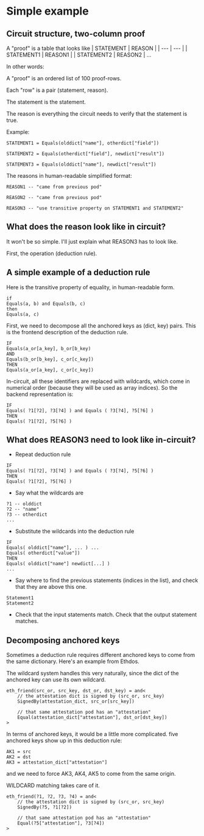 # Simple example


## Circuit structure, two-column proof

A "proof" is a table that looks like
| STATEMENT | REASON |
| --- | --- |
| STATEMENT1 | REASON1 |
| STATEMENT2 | REASON2 |
...

In other words:

A "proof" is an ordered list of 100 proof-rows.

Each "row" is a pair (statement, reason).

The statement is the statement.

The reason is everything the circuit needs to verify that the statement is true.

Example:

```
STATEMENT1 = Equals(olddict["name"], otherdict["field"])

STATEMENT2 = Equals(otherdict["field"], newdict["result"])

STATEMENT3 = Equals(olddict["name"], newdict["result"])
```

The reasons in human-readable simplified format:

```
REASON1 -- "came from previous pod"

REASON2 -- "came from previous pod"

REASON3 -- "use transitive property on STATEMENT1 and STATEMENT2"
```

## What does the reason look like in circuit?

It won't be so simple.  I'll just explain what REASON3 has to look like.

First, the operation (deduction rule).

## A simple example of a deduction rule

Here is the transitive property of equality, in human-readable form.
```
if
Equals(a, b) and Equals(b, c)
then
Equals(a, c)
```

First, we need to decompose all the anchored keys as (dict, key) pairs.  This is the frontend description of the deduction rule.
```
IF
Equals(a_or[a_key], b_or[b_key)
AND
Equals(b_or[b_key], c_or[c_key])
THEN
Equals(a_or[a_key], c_or[c_key])
```

In-circuit, all these identifiers are replaced with wildcards, which come in numerical order (because they will be used as array indices).  So the backend representation is:
```
IF
Equals( ?1[?2], ?3[?4] ) and Equals ( ?3[?4], ?5[?6] )
THEN
Equals( ?1[?2], ?5[?6] )
```


## What does REASON3 need to look like in-circuit?

- Repeat deduction rule
 ```
IF
Equals( ?1[?2], ?3[?4] ) and Equals ( ?3[?4], ?5[?6] )
THEN
Equals( ?1[?2], ?5[?6] )
```
- Say what the wildcards are
```
?1 -- olddict
?2 -- "name"
?3 -- otherdict
...
```
- Substitute the wildcards into the deduction rule
```
IF
Equals( olddict["name"], ... ) ...
Equals( otherdict["value"])
THEN
Equals( olddict["name"] newdict[...] )
...
```
- Say where to find the previous statements (indices in the list), and check that they are above this one.
```
Statement1
Statement2
```
- Check that the input statements match.  Check that the output statement matches.



## Decomposing anchored keys

Sometimes a deduction rule requires different anchored keys to come from the same dictionary.  Here's an example from Ethdos.

The wildcard system handles this very naturally, since the dict of the anchored key can use its own wildcard.

```
eth_friend(src_or, src_key, dst_or, dst_key) = and<
    // the attestation dict is signed by (src_or, src_key)
    SignedBy(attestation_dict, src_or[src_key])

    // that same attestation pod has an "attestation"
    Equal(attestation_dict["attestation"], dst_or[dst_key])
>
```

In terms of anchored keys, it would be a little more complicated. five anchored keys show up in this deduction rule:
```
AK1 = src
AK2 = dst
AK3 = attestation_dict["attestation"]
```

and we need to force AK3, AK4, AK5 to come from the same origin.

WILDCARD matching takes care of it.

```
eth_friend(?1, ?2, ?3, ?4) = and<
    // the attestation dict is signed by (src_or, src_key)
    SignedBy(?5, ?1[?2])

    // that same attestation pod has an "attestation"
    Equal(?5["attestation"], ?3[?4])
>
```
